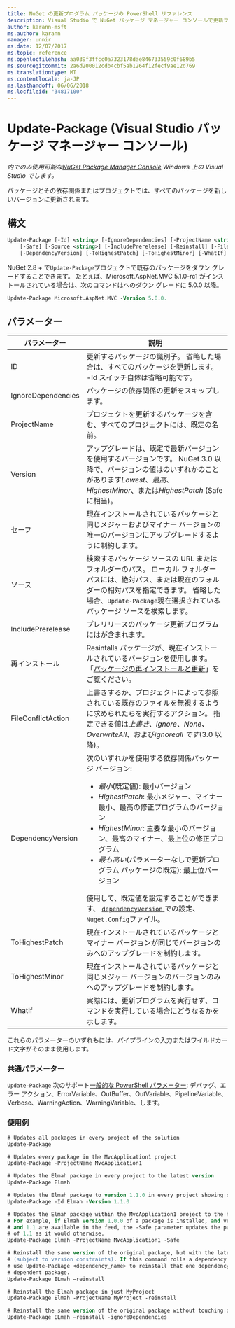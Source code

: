 ```yaml
---
title: NuGet の更新プログラム パッケージの PowerShell リファレンス
description: Visual Studio で NuGet パッケージ マネージャー コンソールで更新プログラム パッケージの PowerShell コマンドのリファレンスです。
author: karann-msft
ms.author: karann
manager: unnir
ms.date: 12/07/2017
ms.topic: reference
ms.openlocfilehash: aa039f3ffcc0a7323178dae846733559c0f689b5
ms.sourcegitcommit: 2a6d200012cdb4cbf5ab1264f12fecf9ae12d769
ms.translationtype: MT
ms.contentlocale: ja-JP
ms.lasthandoff: 06/06/2018
ms.locfileid: "34817100"
---
```

# <a name="update-package-package-manager-console-in-visual-studio"></a>Update-Package (Visual Studio パッケージ マネージャー コンソール)

*内でのみ使用可能な[NuGet Package Manager Console](package-manager-console.md) Windows 上の Visual Studio でします。*

パッケージとその依存関係またはプロジェクトでは、すべてのパッケージを新しいバージョンに更新されます。

## <a name="syntax"></a>構文

```ps
Update-Package [-Id] <string> [-IgnoreDependencies] [-ProjectName <string>] [-Version <string>]
    [-Safe] [-Source <string>] [-IncludePrerelease] [-Reinstall] [-FileConflictAction]
    [-DependencyVersion] [-ToHighestPatch] [-ToHighestMinor] [-WhatIf] [<CommonParameters>]
```

NuGet 2.8 + で`Update-Package`プロジェクトで既存のパッケージをダウン グレードすることできます。 たとえば、Microsoft.AspNet.MVC 5.1.0-rc1 がインストールされている場合は、次のコマンドはへのダウン グレードに 5.0.0 以降。

```ps
Update-Package Microsoft.AspNet.MVC -Version 5.0.0.
```

## <a name="parameters"></a>パラメーター

|  パラメーター | 説明 |
| --- | --- |
| ID | 更新するパッケージの識別子。 省略した場合は、すべてのパッケージを更新します。 -Id スイッチ自体は省略可能です。 |
| IgnoreDependencies | パッケージの依存関係の更新をスキップします。 |
| ProjectName | プロジェクトを更新するパッケージを含む、すべてのプロジェクトには、既定の名前。 |
| Version | アップグレードは、既定で最新バージョンを使用するバージョンです。 NuGet 3.0 以降で、バージョンの値はのいずれかのことがあります*Lowest、最高、HighestMinor*、または*HighestPatch* (Safe に相当)。 |
| セーフ | 現在インストールされているパッケージと同じメジャーおよびマイナー バージョンの唯一のバージョンにアップグレードするように制約します。 |
| ソース | 検索するパッケージ ソースの URL またはフォルダーのパス。 ローカル フォルダー パスには、絶対パス、または現在のフォルダーの相対パスを指定できます。 省略した場合、`Update-Package`現在選択されているパッケージ ソースを検索します。 |
| IncludePrerelease | プレリリースのパッケージ更新プログラムにはが含まれます。 |
| 再インストール | Resintalls パッケージが、現在インストールされているバージョンを使用します。 「[パッケージの再インストールと更新](../consume-packages/reinstalling-and-updating-packages.md)」をご覧ください。 |
| FileConflictAction | 上書きするか、プロジェクトによって参照されている既存のファイルを無視するように求められたらを実行するアクション。 指定できる値は*上書き、Ignore、None、OverwriteAll*、および*ignoreall です*(3.0 以降)。 |
| DependencyVersion | 次のいずれかを使用する依存関係パッケージ バージョン:<br/><ul><li>*最小*(既定値): 最小バージョン</li><li>*HighestPatch*: 最小メジャー、マイナー最小、最高の修正プログラムのバージョン</li><li>*HighestMinor*: 主要な最小のバージョン、最高のマイナー、最上位の修正プログラム</li><li>*最も高い*(パラメーターなしで更新プログラム パッケージの既定): 最上位バージョン</li></ul>使用して、既定値を設定することができます、 [ `dependencyVersion` ](../reference/nuget-config-file.md#config-section)での設定、`Nuget.Config`ファイル。 |
| ToHighestPatch | 現在インストールされているパッケージとマイナー バージョンが同じでバージョンのみへのアップグレードを制約します。 |
| ToHighestMinor | 現在インストールされているパッケージと同じメジャー バージョンのバージョンのみへのアップグレードを制約します。 |
| WhatIf | 実際には、更新プログラムを実行せず、コマンドを実行している場合にどうなるかを示します。 |

これらのパラメーターのいずれもには、パイプラインの入力またはワイルドカード文字がそのまま使用します。

### <a name="common-parameters"></a>共通パラメーター

`Update-Package` 次のサポート[一般的な PowerShell パラメーター](http://go.microsoft.com/fwlink/?LinkID=113216): デバッグ、エラー アクション、ErrorVariable、OutBuffer、OutVariable、PipelineVariable、Verbose、WarningAction、WarningVariable、します。

### <a name="examples"></a>使用例

```ps
# Updates all packages in every project of the solution
Update-Package

# Updates every package in the MvcApplication1 project
Update-Package -ProjectName MvcApplication1

# Updates the Elmah package in every project to the latest version
Update-Package Elmah

# Updates the Elmah package to version 1.1.0 in every project showing optional -Id usage
Update-Package -Id Elmah -Version 1.1.0

# Updates the Elmah package within the MvcApplication1 project to the highest "safe" version.
# For example, if Elmah version 1.0.0 of a package is installed, and versions 1.0.1, 1.0.2,
# and 1.1 are available in the feed, the -Safe parameter updates the package to 1.0.2 instead
# of 1.1 as it would otherwise.
Update-Package Elmah -ProjectName MvcApplication1 -Safe

# Reinstall the same version of the original package, but with the latest version of dependencies
# (subject to version constraints). If this command rolls a dependency back to an earlier version,
# use Update-Package <dependency_name> to reinstall that one dependency without affecting the
# dependent package.
Update-Package ELmah –reinstall 

# Reinstall the Elmah package in just MyProject
Update-Package Elmah -ProjectName MyProject -reinstall

# Reinstall the same version of the original package without touching dependencies.
Update-Package ELmah –reinstall -ignoreDependencies
```
